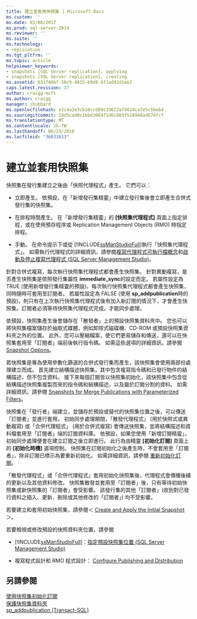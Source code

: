 ```yaml
---
title: 建立並套用快照集 | Microsoft Docs
ms.custom: ''
ms.date: 03/08/2017
ms.prod: sql-server-2014
ms.reviewer: ''
ms.suite: ''
ms.technology:
- replication
ms.tgt_pltfrm: ''
ms.topic: article
helpviewer_keywords:
- snapshots [SQL Server replication], applying
- snapshots [SQL Server replication], creating
ms.assetid: 631f48bf-50c9-4015-b9d8-8f1ad92d1ee2
caps.latest.revision: 37
author: craigg-msft
ms.author: craigg
manager: jhubbard
ms.openlocfilehash: e2c4a2e3cb10ccd89c33622af0824ca7e5c5beb4
ms.sourcegitcommit: 5dd5cad0c1bbd308471d6c885f516948ad67dfcf
ms.translationtype: MT
ms.contentlocale: zh-TW
ms.lasthandoff: 06/19/2018
ms.locfileid: "36031613"
---
```

# <a name="create-and-apply-the-snapshot"></a>建立並套用快照集
  快照集在發行集建立之後由「快照代理程式」產生。 它們可以：  
  
-   立即產生。 依預設，在「新增發行集精靈」中建立發行集後會立即產生合併式發行集的快照集。  
  
-   在排程時間產生。 在「新增發行集精靈」的 **[快照集代理程式]** 頁面上指定排程，或在使用預存程序或 Replication Management Objects (RMO) 時指定排程。  
  
-   手動。 在命令提示下或從 [!INCLUDE[ssManStudioFull](../../includes/ssmanstudiofull-md.md)]執行「快照集代理程式」。 如需執行代理程式的詳細資訊，請參閱[複寫代理程式可執行檔概念](concepts/replication-agent-executables-concepts.md)和[啟動及停止複寫代理程式 &#40;SQL Server Management Studio&#41;](agents/start-and-stop-a-replication-agent-sql-server-management-studio.md)。  
  
 針對合併式複寫，每次執行快照集代理程式都會產生快照集。 針對異動複寫，是否產生快照集是依照發行集屬性 **immediate_sync**的設定而定。 若屬性設定為 TRUE (使用新增發行集精靈的預設)，每次執行快照集代理程式都會產生快照集，同時隨時可套用至訂閱者。 若屬性設定為 FALSE (使用 **sp_addpublication**時的預設)，則只有在上次執行快照集代理程式後有加入新訂閱的情況下，才會產生快照集。訂閱者必須等待快照集代理程式完成，才能同步處理。  
  
 依預設，快照集產生後會儲存在「散發者」上的預設快照集資料夾中。 您也可以將快照集檔案儲存於抽取式媒體，例如卸除式磁碟機、CD-ROM 或預設快照集資料夾之外的位置。 此外，您可以壓縮檔案，使它們更易儲存和傳送，還可以在快照集套用至「訂閱者」端前後執行指令碼。 如需這些選項的詳細資訊，請參閱 [Snapshot Options](snapshot-options.md)。  
  
 若快照集是專為使用參數化篩選的合併式發行集而產生，該快照集會使用兩部份處理建立而成。 首先建立結構描述快照集，其中包含複寫指令碼和已發行物件的結構描述，但不包含資料。 接下來每個訂閱皆以快照集初始化，該快照集中包含從結構描述快照集複製而來的指令碼和結構描述，以及屬於訂閱分割的資料。 如需詳細資訊，請參閱 [Snapshots for Merge Publications with Parameterized Filters](snapshots-for-merge-publications-with-parameterized-filters.md)。  
  
 快照集在「發行者」端建立，並儲存於預設或替代的快照集位置之後，可以傳送「訂閱者」並進行套用。 初始同步處理期間，「散發代理程式」 (用於快照式或異動複寫) 或「合併代理程式」 (用於合併式複寫) 會傳送快照集，並將結構描述和資料檔套用至「訂閱者」端的訂閱資料庫。 依預設，如果您使用「新增訂閱精靈」，初始同步處理便會在建立訂閱之後立即進行。 此行為由精靈 **[初始化訂閱]** 頁面上的 **[初始化時機]** 選項控制。 快照集在訂閱初始化之後產生時，不會套用至「訂閱者」，除非訂閱已標示為要重新初始化。 如需詳細資訊，請參閱 [重新初始化訂閱](reinitialize-subscriptions.md)。  
  
 「散發代理程式」或「合併代理程式」套用初始化快照集後，代理程式會傳播後續的更新以及其他資料修改。 快照集散發並套用至「訂閱者」後，只有等待初始快照集或新快照集的「訂閱者」會受影響。 該發行集的其他「訂閱者」(收到對已發行資料之插入、更新、刪除或其他修改的「訂閱者」) 均不受影響。  
  
 若要建立和套用初始快照集，請參閱＜ [Create and Apply the Initial Snapshot](create-and-apply-the-initial-snapshot.md)＞。  
  
 若要檢視或修改預設的快照資料夾位置，請參閱  
  
-   [!INCLUDE[ssManStudioFull](../../includes/ssmanstudiofull-md.md)]：[指定預設快照集位置 &#40;SQL Server Management Studio&#41;](specify-the-default-snapshot-location-sql-server-management-studio.md)  
  
-   複寫程式設計和 RMO 程式設計： [Configure Publishing and Distribution](configure-publishing-and-distribution.md)  
  
## <a name="see-also"></a>另請參閱  
 [使用快照集初始化訂閱](initialize-a-subscription-with-a-snapshot.md)   
 [保護快照集資料夾](security/secure-the-snapshot-folder.md)   
 [sp_addpublication &#40;Transact-SQL&#41;](/sql/relational-databases/system-stored-procedures/sp-addpublication-transact-sql)  
  
  
